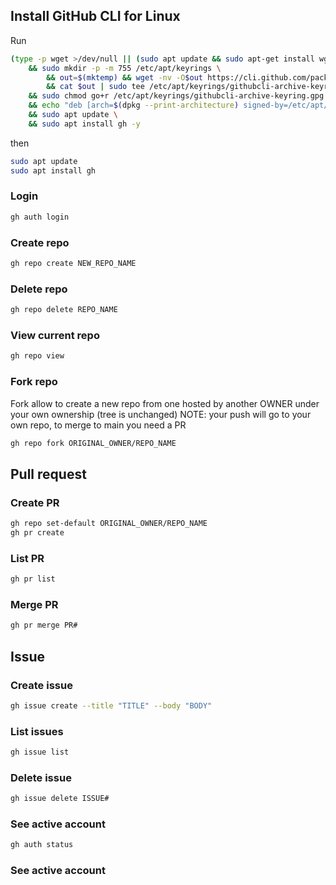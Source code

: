 ## Install GitHub CLI for Linux
Run
```sh
(type -p wget >/dev/null || (sudo apt update && sudo apt-get install wget -y)) \
	&& sudo mkdir -p -m 755 /etc/apt/keyrings \
        && out=$(mktemp) && wget -nv -O$out https://cli.github.com/packages/githubcli-archive-keyring.gpg \
        && cat $out | sudo tee /etc/apt/keyrings/githubcli-archive-keyring.gpg > /dev/null \
	&& sudo chmod go+r /etc/apt/keyrings/githubcli-archive-keyring.gpg \
	&& echo "deb [arch=$(dpkg --print-architecture) signed-by=/etc/apt/keyrings/githubcli-archive-keyring.gpg] https://cli.github.com/packages stable main" | sudo tee /etc/apt/sources.list.d/github-cli.list > /dev/null \
	&& sudo apt update \
	&& sudo apt install gh -y
```
then
```sh
sudo apt update
sudo apt install gh
```

### Login
```sh
gh auth login
```

### Create repo
```sh
gh repo create NEW_REPO_NAME
```

### Delete repo
```sh
gh repo delete REPO_NAME
```

### View current repo
```sh
gh repo view
```

### Fork repo
Fork allow to create a new repo from one hosted by another OWNER under your own ownership (tree is unchanged)
NOTE: your push will go to your own repo, to merge to main you need a PR
```sh
gh repo fork ORIGINAL_OWNER/REPO_NAME
```

## Pull request
### Create PR
```sh
gh repo set-default ORIGINAL_OWNER/REPO_NAME
gh pr create
```

### List PR
```sh
gh pr list
```

### Merge PR
```sh
gh pr merge PR#
```

## Issue

### Create issue
```sh
gh issue create --title "TITLE" --body "BODY"
```

### List issues
```sh
gh issue list
```

### Delete issue
```sh
gh issue delete ISSUE#
```

### See active account
```sh
gh auth status
```

### See active account